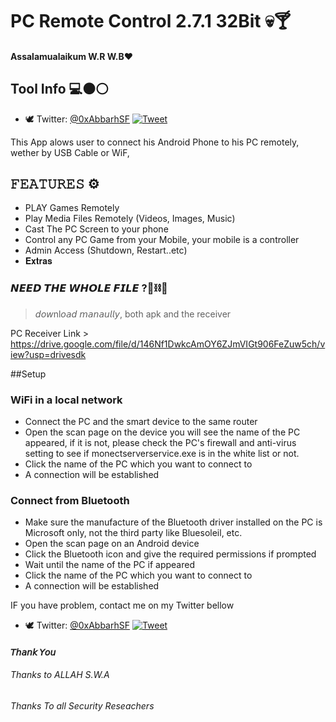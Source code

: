 
# PC Remote Control 2.7.1 32Bit 💀🍸
#### Assalamualaikum W.R W.B❤️
## Tool Info 💻⚫⚪

- 🕊️ Twitter: [@0xAbbarhSF](https://twitter.com/0xAbbarhSF)
[![Tweet](https://img.shields.io/twitter/url/http/0xAbbarhSF.svg?style=social)](https://twitter.com/intent/tweet?original_referer=https%3A%2F%2Fdeveloper.twitter.com%2Fen%2Fdocs%2Ftwitter-for-websites%2Ftweet-button%2Foverview&ref_src=twsrc%5Etfw&text=CMS-Xploiter%20-%20Automated%20Pentest%20Recon%20Scanner%20%400xAbbarhSD&tw_p=tweetbutton&url=https%3A%2F%2Fgithub.com%2F0xAbbarhSF%)


This App alows user to connect his Android Phone to his PC remotely, wether by USB Cable or WiF,


## 𝙵𝙴𝙰𝚃𝚄𝚁𝙴𝚂 ⚙️
 
* PLAY Games Remotely 
* Play Media Files Remotely (Videos, Images, Music)
* Cast The PC Screen to your phone 
* Control any PC Game from your Mobile, your mobile is a controller 
* Admin Access (Shutdown, Restart..etc)
* 𝐄𝐱𝐭𝐫𝐚𝐬 


### 𝙉𝙀𝙀𝘿 𝙏𝙃𝙀 𝙒𝙃𝙊𝙇𝙀 𝙁𝙄𝙇𝙀 ?📎⛓️🔗

> 𝘥𝘰𝘸nl𝘰𝘢𝘥 𝘮𝘢𝘯𝘢𝘶𝘭𝘭𝘺, both apk and the receiver

PC Receiver Link > https://drive.google.com/file/d/146Nf1DwkcAmOY6ZJmVIGt906FeZuw5ch/view?usp=drivesdk

##Setup

### WiFi in a local network
* Connect the PC and the smart device to the same router
* Open the scan page on the device you will see the name of the PC appeared, if it is not, please check the PC's firewall and anti-virus setting to see if monectserverservice.exe is in the white list or not.
* Click the name of the PC which you want to connect to
* A connection will be established

### Connect from Bluetooth
* Make sure the manufacture of the Bluetooth driver installed on the PC is Microsoft only, not the third party like Bluesoleil, etc.
* Open the scan page on an Android device
* Click the Bluetooth icon and give the required permissions if prompted
* Wait until the name of the PC if appeared
* Click the name of the PC which you want to connect to
* A connection will be established

IF you have problem, contact me on my Twitter bellow
- 🕊️ Twitter: [@0xAbbarhSF](https://twitter.com/0xAbbarhSF)
[![Tweet](https://img.shields.io/twitter/url/http/0xAbbarhSF.svg?style=social)](https://twitter.com/intent/tweet?original_referer=https%3A%2F%2Fdeveloper.twitter.com%2Fen%2Fdocs%2Ftwitter-for-websites%2Ftweet-button%2Foverview&ref_src=twsrc%5Etfw&text=CMS-Xploiter%20-%20Automated%20Pentest%20Recon%20Scanner%20%400xAbbarhSD&tw_p=tweetbutton&url=https%3A%2F%2Fgithub.com%2F0xAbbarhSF%)

#### 𝘛𝘩𝘢𝘯𝘬 𝘠𝘰𝘶 

###### Thanks to ALLAH S.W.A
###### Thanks To all Security Reseachers
